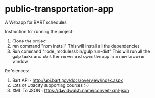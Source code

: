 # public-transportation-app
A Webapp for BART schedules

Instruction for running the project:

1. Clone the project
2. run command "npm install" This will install all the dependencies
3. Run command "node_modules/.bin/gulp run-dist" This will run all the gulp tasks and start the server and open the app in a new browser window

References:

1. Bart API - http://api.bart.gov/docs/overview/index.aspx
2. Lots of Udacity supporting courses :-)
3. XML To JSON : https://davidwalsh.name/convert-xml-json
